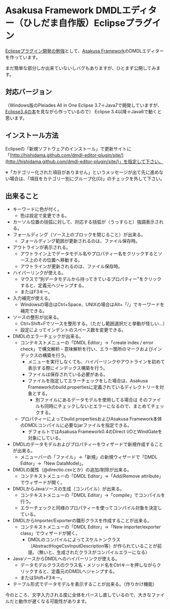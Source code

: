 Asakusa Framework DMDLエディター（ひしだま自作版）Eclipseプラグイン
===================================================================

[Eclipseプラグイン開発の勉強](http://www.ne.jp/asahi/hishidama/home/tech/eclipse/plugin/develop/index.html)として、[Asakusa Framework](http://www.ne.jp/asahi/hishidama/home/tech/asakusafw/index.html)のDMDLエディターを作っています。

まだ簡単な部分しか出来ていないしバグもありますが、ひとまず公開してみます。


対応バージョン
--------------

（Windows版のPleiades All in One Eclipse 3.7＋Java7で開発していますが、[Eclipse3.4の本](http://www.ne.jp/asahi/hishidama/home/book/tech.html#Eclipse3.4plugin)を見ながら作っているので）
Eclipse 3.4以降＋Java6で動くと思います。


インストール方法
----------------

Eclipseの「新規ソフトウェアのインストール」で更新サイトに「[http://hishidama.github.com/dmdl-editor-plugin/site/](http://hishidama.github.com/dmdl-editor-plugin/site/)」を指定して下さい。

※「カテゴリー化された項目がありません」というメッセージが出て先に進めない場合は、「項目をカテゴリー別にグループ化(G)」のチェックを外して下さい。


出来ること
----------------

* キーワードに色が付く。
    * 色は設定で変更できる。
* カーソル位置の括弧に対して、対応する括弧が（うっすらと）強調表示される。
* フォールディング（ソース上のブロックを閉じること）が出来る。
    * フォールディング範囲が更新されるのは、ファイル保存時。
* アウトラインが表示される。
    * アウトライン上でデータモデル名やプロパティー名をクリックするとソース上のその位置へ移動する。
    * アウトラインが更新されるのは、ファイル保存時。
* ハイパーリンクが使える。
    * マウスで“別データモデルから持ってきているプロパティー”をクリックすると、定義元へジャンプする。
    * またはF3キー。
* 入力補完が使える。
    * Windowsの場合はCtrl+Space、UNIXの場合はAlt+「/」でキーワードを補完できる。
* ソースの整形が出来る。
    * Ctrl+Shift+Fでソースを整形する。（ただし範囲選択だと挙動が怪しい…）
    * 設定によってインデントのスペース数を変更できる。
* DMDLのエラーチェックが出来る。
    * コンテキストメニューの「DMDL Editor」→「create index / error check」で構文解析・意味解析を行い、エラー箇所のマークおよびインデックスの構築を行う。
        * メニューを実行しなくても、ハイパーリンクやアウトラインを初めて表示する際にインデックス構築を行う。
        * ファイルは保存されている必要がある。
        * ファイルを指定してエラーチェックをした場合は、Asakusa Frameworkのbuild.propertiesに定義されているディレクトリーを対象とする。
            * 別ファイルにあるデータモデルを使用してる場合は そのファイルも同時にチェックしないとエラーになるので、まとめてチェックする。
    * プロパティーによってbuild.propertiesおよびAsakusa Framework本体のDMDLコンパイルに必要なjarファイルを指定できる。
        * デフォルトではAsakusa Framework0.4のDirect I/OとWindGateを対象にしている。
* DMDLのデータモデルおよびプロパティーをウィザードで新規作成することが出来る。
    * メニューバーの「ファイル」→「新規」の新規ウィザードで「DMDL Editor」→「New DataModel」。
* DMDLの属性（@directio.csvとか）の追加/削除が出来る。
    * コンテキストメニューの「DMDL Editor」→「Add/Remove attribute」でウィザードが開く。
* DMDLからJavaソースの生成（コンパイル）が出来る。
    * コンテキストメニューの「DMDL Editor」→「compile」でコンパイルを行う。
    * エラーチェックと同様のプロパティーを使ってコンパイル対象を決定している。
* DMDLからImporter/Exporterの雛形クラスを作成することが出来る。
    * コンテキストメニューの「DMDL Editor」→「New importer/exporter class」でウィザードが開く。
        * DMDLのコンパイルによってスケルトンクラス（AbstractHogeCsvInputDescription等）が作られていることが前提。（無いと、生成されたクラスがコンパイルエラーになる）
* JavaソースからDMDLへのハイパーリンクが使える。
    * データモデルクラスのクラス名・メソッド名をCtrlキーを押しながらクリックすると、定義元のDMDLへジャンプする。
    * またはShift+F3キー。
* テーブル形式でデータモデルを表示することが出来る。（作りかけ機能）

今のところ、文字入力される度に全体をパースし直しているので、大きなファイルだと動作が遅くなる可能性があります。


